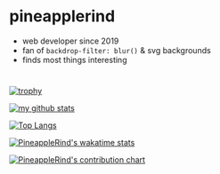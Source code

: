 # pineapplerind
- web developer since 2019
- fan of `backdrop-filter: blur()` & svg backgrounds
- finds most things interesting
#
[![trophy](https://github-profile-trophy.vercel.app/?username=pineapplerind&theme=tokyonight&row=2&column=3&no-frame=true&margin-w=-1&margin-h=-1)](https://github.com/ryo-ma/github-profile-trophy)


[![my github stats](https://github-readme-stats.vercel.app/api?username=pineapplerind&count_private=true&include_all_commits=true&theme=tokyonight&hide-border=true)](https://github.com/pineapplerind)


[![Top Langs](https://github-readme-stats.vercel.app/api/top-langs/?username=pineapplerind&show_icons=true&theme=tokyonight&layout=compact)](https://github.com/pineapplerind)


[![PineappleRind's wakatime stats](https://github-readme-stats.vercel.app/api/wakatime?username=pineapplerind&theme=tokyonight&layout=compact)](https://github.com/pineapplerind)


[![PineappleRind's contribution chart](https://activity-graph.herokuapp.com/graph?username=pineapplerind&bg_color=#1A1B27&color=eeeeee&line=F87f5d&point=F8af9d)](https://github.com/pineapplerind)
